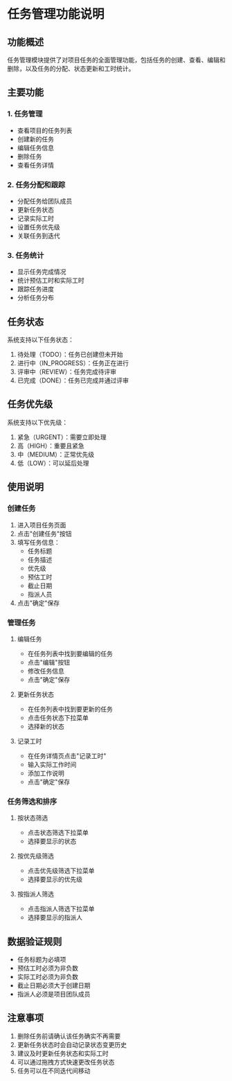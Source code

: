 # 任务管理功能说明

## 功能概述
任务管理模块提供了对项目任务的全面管理功能，包括任务的创建、查看、编辑和删除，以及任务的分配、状态更新和工时统计。

## 主要功能

### 1. 任务管理
- 查看项目的任务列表
- 创建新的任务
- 编辑任务信息
- 删除任务
- 查看任务详情

### 2. 任务分配和跟踪
- 分配任务给团队成员
- 更新任务状态
- 记录实际工时
- 设置任务优先级
- 关联任务到迭代

### 3. 任务统计
- 显示任务完成情况
- 统计预估工时和实际工时
- 跟踪任务进度
- 分析任务分布

## 任务状态
系统支持以下任务状态：
1. 待处理（TODO）：任务已创建但未开始
2. 进行中（IN_PROGRESS）：任务正在进行
3. 评审中（REVIEW）：任务完成待评审
4. 已完成（DONE）：任务已完成并通过评审

## 任务优先级
系统支持以下优先级：
1. 紧急（URGENT）：需要立即处理
2. 高（HIGH）：重要且紧急
3. 中（MEDIUM）：正常优先级
4. 低（LOW）：可以延后处理

## 使用说明

### 创建任务
1. 进入项目任务页面
2. 点击"创建任务"按钮
3. 填写任务信息：
   - 任务标题
   - 任务描述
   - 优先级
   - 预估工时
   - 截止日期
   - 指派人员
4. 点击"确定"保存

### 管理任务
1. 编辑任务
   - 在任务列表中找到要编辑的任务
   - 点击"编辑"按钮
   - 修改任务信息
   - 点击"确定"保存

2. 更新任务状态
   - 在任务列表中找到要更新的任务
   - 点击任务状态下拉菜单
   - 选择新的状态

3. 记录工时
   - 在任务详情页点击"记录工时"
   - 输入实际工作时间
   - 添加工作说明
   - 点击"确定"保存

### 任务筛选和排序
1. 按状态筛选
   - 点击状态筛选下拉菜单
   - 选择要显示的状态

2. 按优先级筛选
   - 点击优先级筛选下拉菜单
   - 选择要显示的优先级

3. 按指派人筛选
   - 点击指派人筛选下拉菜单
   - 选择要显示的指派人

## 数据验证规则
- 任务标题为必填项
- 预估工时必须为非负数
- 实际工时必须为非负数
- 截止日期必须大于创建日期
- 指派人必须是项目团队成员

## 注意事项
1. 删除任务前请确认该任务确实不再需要
2. 更新任务状态时会自动记录状态变更历史
3. 建议及时更新任务状态和实际工时
4. 可以通过拖拽方式快速更改任务状态
5. 任务可以在不同迭代间移动 